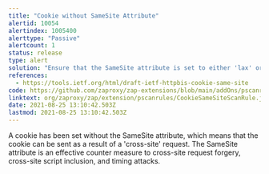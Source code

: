 ```yaml
---
title: "Cookie without SameSite Attribute"
alertid: 10054
alertindex: 1005400
alerttype: "Passive"
alertcount: 1
status: release
type: alert
solution: "Ensure that the SameSite attribute is set to either 'lax' or ideally 'strict' for all cookies."
references:
  - https://tools.ietf.org/html/draft-ietf-httpbis-cookie-same-site
code: https://github.com/zaproxy/zap-extensions/blob/main/addOns/pscanrules/src/main/java/org/zaproxy/zap/extension/pscanrules/CookieSameSiteScanRule.java
linktext: org/zaproxy/zap/extension/pscanrules/CookieSameSiteScanRule.java
date: 2021-08-25 13:10:42.503Z
lastmod: 2021-08-25 13:10:42.503Z
---
```


A cookie has been set without the SameSite attribute, which means that the cookie can be sent as a result of a 'cross-site' request. The SameSite attribute is an effective counter measure to cross-site request forgery, cross-site script inclusion, and timing attacks.
